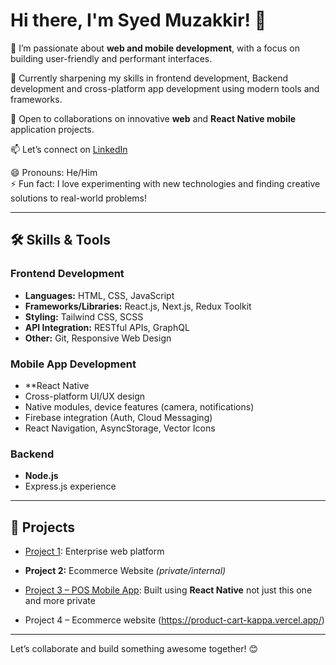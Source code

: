 # Hi there, I'm Syed Muzakkir! 👋

👀 I’m passionate about **web and mobile development**, with a focus on building user-friendly and performant interfaces.

🌱 Currently sharpening my skills in frontend development, Backend development and cross-platform app development using modern tools and frameworks.

💞️ Open to collaborations on innovative **web** and **React Native mobile** application projects.

📫 Let’s connect on [LinkedIn](https://www.linkedin.com/in/syed-muzakkir-276516222/)

😄 Pronouns: He/Him  
⚡ Fun fact: I love experimenting with new technologies and finding creative solutions to real-world problems!

---

## 🛠️ Skills & Tools

### **Frontend Development**
- **Languages:** HTML, CSS, JavaScript
- **Frameworks/Libraries:** React.js, Next.js, Redux Toolkit
- **Styling:** Tailwind CSS, SCSS
- **API Integration:** RESTful APIs, GraphQL
- **Other:** Git, Responsive Web Design

### **Mobile App Development**
- **React Native 
- Cross-platform UI/UX design
- Native modules, device features (camera, notifications)
- Firebase integration (Auth, Cloud Messaging)
- React Navigation, AsyncStorage, Vector Icons

### **Backend**
- **Node.js**
-  Express.js experience

---

## 🚀 Projects

- [Project 1](https://eip.synectiks.net/): Enterprise web platform
- **Project 2:** Ecommerce Website *(private/internal)*
- [Project 3 – POS Mobile App](https://github.com/Appkube-ecommerce/appkube-pos-app/tree/muzakkir): Built using **React Native** not just this one and more private

- Project 4 – Ecommerce website (https://product-cart-kappa.vercel.app/)

---

Let’s collaborate and build something awesome together! 😊
